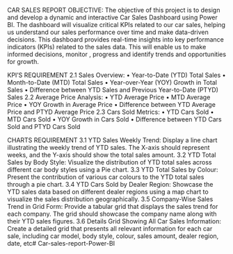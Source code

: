 CAR SALES REPORT
OBJECTIVE: 
The objective of this project is to design and develop a dynamic and interactive Car Sales Dashboard using Power BI. 
The dashboard will visualize critical KPIs related to our car sales, helping us understand our sales performance over time and make data-driven decisions.
This dashboard provides real-time insights into key performance indicators (KPIs) related to the sales data. 
This will enable us to make informed decisions, monitor , progress and identify trends and opportunities for growth.

KPI’S REQUIREMENT
2.1 Sales Overview:
• Year-to-Date (YTD) Total Sales
• Month-to-Date (MTD) Total Sales
• Year-over-Year (YOY) Growth in Total Sales
• Difference between YTD Sales and Previous Year-to-Date (PTYD) Sales
2.2 Average Price Analysis:
• YTD Average Price 
• MTD Average Price
• YOY Growth in Average Price 
• Difference between YTD Average Price and PTYD Average Price
2.3 Cars Sold Metrics: 
• YTD Cars Sold
• MTD Cars Sold 
• YOY Growth in Cars Sold
• Difference between YTD Cars Sold and PTYD Cars Sold

CHARTS REQUIREMENT
3.1 YTD Sales Weekly Trend: Display a line chart illustrating the weekly trend of YTD sales. 
The X-axis should represent weeks, and the Y-axis should show the total sales amount.
3.2 YTD Total Sales by Body Style: Visualize the distribution of YTD total sales across different car body styles using a Pie chart. 
3.3 YTD Total Sales by Colour: Present the contribution of various car colours to the YTD total sales through a pie chart.
3.4 YTD Cars Sold by Dealer Region: Showcase the YTD sales data based on different dealer regions using a map chart to visualize the sales distribution geographically.
3.5 Company-Wise Sales Trend in Grid Form: Provide a tabular grid that displays the sales trend for each company. The grid should showcase the company name along with their YTD sales figures.
3.6 Details Grid Showing All Car Sales Information: Create a detailed grid that presents all relevant information for each car sale, including car model, body style, colour, sales amount, 
dealer region, date, etc# Car-sales-report-Power-BI
